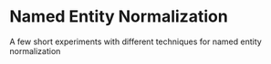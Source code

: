 # Named Entity Normalization
A few short experiments with different techniques for named entity normalization
